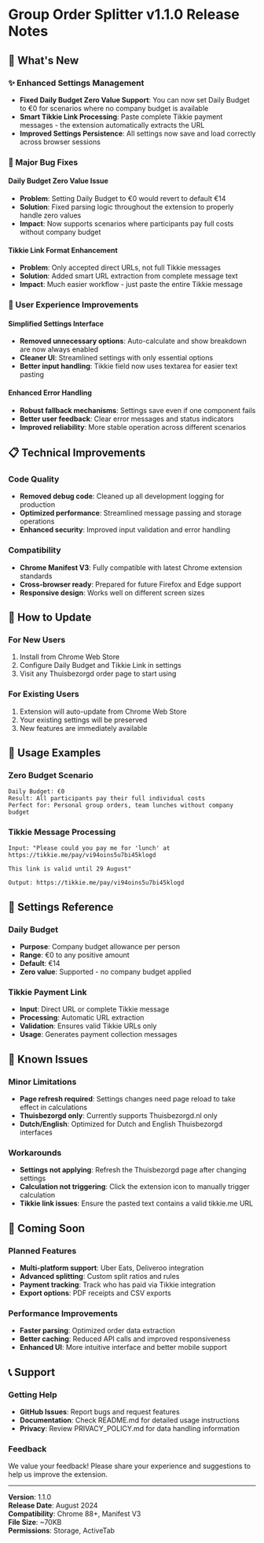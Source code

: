 # Group Order Splitter v1.1.0 Release Notes

## 🎉 What's New

### ✨ Enhanced Settings Management
- **Fixed Daily Budget Zero Value Support**: You can now set Daily Budget to €0 for scenarios where no company budget is available
- **Smart Tikkie Link Processing**: Paste complete Tikkie payment messages - the extension automatically extracts the URL
- **Improved Settings Persistence**: All settings now save and load correctly across browser sessions

### 🔧 Major Bug Fixes

#### Daily Budget Zero Value Issue
- **Problem**: Setting Daily Budget to €0 would revert to default €14
- **Solution**: Fixed parsing logic throughout the extension to properly handle zero values
- **Impact**: Now supports scenarios where participants pay full costs without company budget

#### Tikkie Link Format Enhancement
- **Problem**: Only accepted direct URLs, not full Tikkie messages
- **Solution**: Added smart URL extraction from complete message text
- **Impact**: Much easier workflow - just paste the entire Tikkie message

### 🎯 User Experience Improvements

#### Simplified Settings Interface
- **Removed unnecessary options**: Auto-calculate and show breakdown are now always enabled
- **Cleaner UI**: Streamlined settings with only essential options
- **Better input handling**: Tikkie field now uses textarea for easier text pasting

#### Enhanced Error Handling
- **Robust fallback mechanisms**: Settings save even if one component fails
- **Better user feedback**: Clear error messages and status indicators
- **Improved reliability**: More stable operation across different scenarios

## 📋 Technical Improvements

### Code Quality
- **Removed debug code**: Cleaned up all development logging for production
- **Optimized performance**: Streamlined message passing and storage operations
- **Enhanced security**: Improved input validation and error handling

### Compatibility
- **Chrome Manifest V3**: Fully compatible with latest Chrome extension standards
- **Cross-browser ready**: Prepared for future Firefox and Edge support
- **Responsive design**: Works well on different screen sizes

## 🚀 How to Update

### For New Users
1. Install from Chrome Web Store
2. Configure Daily Budget and Tikkie Link in settings
3. Visit any Thuisbezorgd order page to start using

### For Existing Users
1. Extension will auto-update from Chrome Web Store
2. Your existing settings will be preserved
3. New features are immediately available

## 📖 Usage Examples

### Zero Budget Scenario
```
Daily Budget: €0
Result: All participants pay their full individual costs
Perfect for: Personal group orders, team lunches without company budget
```

### Tikkie Message Processing
```
Input: "Please could you pay me for 'lunch' at
https://tikkie.me/pay/vi94oins5u7bi45klogd

This link is valid until 29 August"

Output: https://tikkie.me/pay/vi94oins5u7bi45klogd
```

## 🔧 Settings Reference

### Daily Budget
- **Purpose**: Company budget allowance per person
- **Range**: €0 to any positive amount
- **Default**: €14
- **Zero value**: Supported - no company budget applied

### Tikkie Payment Link
- **Input**: Direct URL or complete Tikkie message
- **Processing**: Automatic URL extraction
- **Validation**: Ensures valid Tikkie URLs only
- **Usage**: Generates payment collection messages

## 🐛 Known Issues

### Minor Limitations
- **Page refresh required**: Settings changes need page reload to take effect in calculations
- **Thuisbezorgd only**: Currently supports Thuisbezorgd.nl only
- **Dutch/English**: Optimized for Dutch and English Thuisbezorgd interfaces

### Workarounds
- **Settings not applying**: Refresh the Thuisbezorgd page after changing settings
- **Calculation not triggering**: Click the extension icon to manually trigger calculation
- **Tikkie link issues**: Ensure the pasted text contains a valid tikkie.me URL

## 🔮 Coming Soon

### Planned Features
- **Multi-platform support**: Uber Eats, Deliveroo integration
- **Advanced splitting**: Custom split ratios and rules
- **Payment tracking**: Track who has paid via Tikkie integration
- **Export options**: PDF receipts and CSV exports

### Performance Improvements
- **Faster parsing**: Optimized order data extraction
- **Better caching**: Reduced API calls and improved responsiveness
- **Enhanced UI**: More intuitive interface and better mobile support

## 📞 Support

### Getting Help
- **GitHub Issues**: Report bugs and request features
- **Documentation**: Check README.md for detailed usage instructions
- **Privacy**: Review PRIVACY_POLICY.md for data handling information

### Feedback
We value your feedback! Please share your experience and suggestions to help us improve the extension.

---

**Version**: 1.1.0  
**Release Date**: August 2024  
**Compatibility**: Chrome 88+, Manifest V3  
**File Size**: ~70KB  
**Permissions**: Storage, ActiveTab
